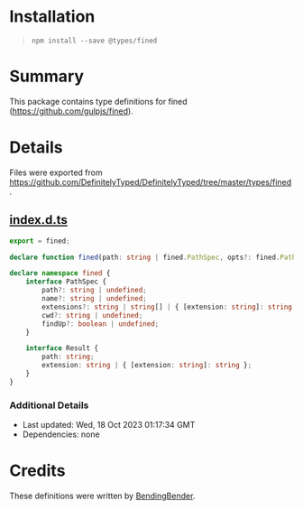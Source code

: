 # Installation
> `npm install --save @types/fined`

# Summary
This package contains type definitions for fined (https://github.com/gulpjs/fined).

# Details
Files were exported from https://github.com/DefinitelyTyped/DefinitelyTyped/tree/master/types/fined.
## [index.d.ts](https://github.com/DefinitelyTyped/DefinitelyTyped/tree/master/types/fined/index.d.ts)
````ts
export = fined;

declare function fined(path: string | fined.PathSpec, opts?: fined.PathSpec): fined.Result | null;

declare namespace fined {
    interface PathSpec {
        path?: string | undefined;
        name?: string | undefined;
        extensions?: string | string[] | { [extension: string]: string | null } | undefined;
        cwd?: string | undefined;
        findUp?: boolean | undefined;
    }

    interface Result {
        path: string;
        extension: string | { [extension: string]: string };
    }
}

````

### Additional Details
 * Last updated: Wed, 18 Oct 2023 01:17:34 GMT
 * Dependencies: none

# Credits
These definitions were written by [BendingBender](https://github.com/BendingBender).
